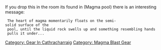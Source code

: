 If you drop this in the room its found in (Magma pool) there is an
interesting message:

` The heart of magma momentarily floats on the semi-solid surface of the`  
` pool, until the liquid rock swells up and something resembling hands`  
` pulls it under...`

[Category: Gear In
Cathracharraig](Category:_Gear_In_Cathracharraig "wikilink") [Category:
Magma Blast Gear](Category:_Magma_Blast_Gear "wikilink")
